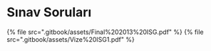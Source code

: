 # Sınav Soruları

<!--Index-->

{% file src=".gitbook/assets/Final%202013%20ISG.pdf" %}
{% file src=".gitbook/assets/Vize%20ISG1.pdf" %}

<!--Index-->
